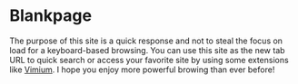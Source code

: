 # Blankpage
The purpose of this site is a quick response and not to steal the focus on load for a keyboard-based browsing. You can use this site as the new tab URL to quick search or access your favorite site by using some extensions like [Vimium](https://github.com/philc/vimium). I hope you enjoy more powerful browing than ever before!
